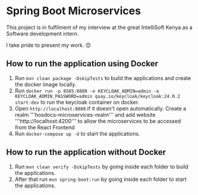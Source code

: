 # Spring Boot Microservices
This project is in fulfilment of my interview at the great IntelliSoft Kenya as a Software development intern.

I take pride to present my work. 😊

## How to run the application using Docker

1. Run `mvn clean package -DskipTests` to build the applications and create the docker image locally.
2. Run `docker run -p 8585:8080 -e KEYCLOAK_ADMIN=admin -e KEYCLOAK_ADMIN_PASSWORD=admin quay.io/keycloak/keycloak:24.0.2 start-dev` to run the keycloak container on docker.
3. Open `http://localhost:8080` if it doesn't open automatically. Create a realm '''hosdocs-microservices-realm''' and add website '''http://localhost:4200''' to allow the microservices to be accessed from the React Frontend
4. Run `docker-compose up -d` to start the applications.

## How to run the application without Docker

1. Run `mvn clean verify -DskipTests` by going inside each folder to build the applications.
2. After that run `mvn spring-boot:run` by going inside each folder to start the applications.

